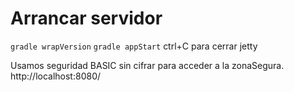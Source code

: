 
# Arrancar servidor 
``gradle wrapVersion``
``gradle appStart``
ctrl+C para cerrar jetty


Usamos seguridad BASIC sin cifrar para acceder a la zonaSegura.
http://localhost:8080/


